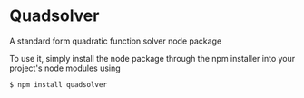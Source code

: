 # Quadsolver
A standard form quadratic function solver node package

To use it, simply install the node package through the npm installer into your project's node modules using
```bash
$ npm install quadsolver
```
